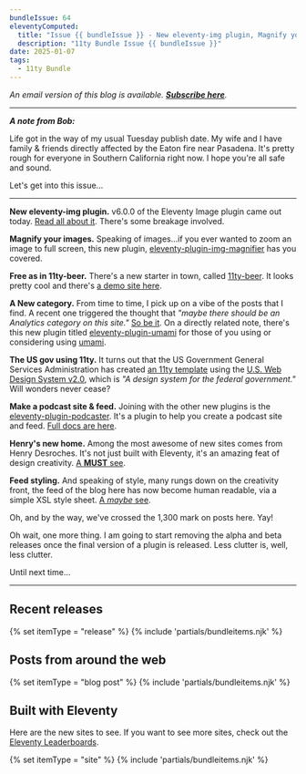 ```yaml
---
bundleIssue: 64
eleventyComputed:
  title: "Issue {{ bundleIssue }} - New eleventy-img plugin, Magnify your images, Free as in 11ty-beer, A new category, The US gov using 11ty, Make a podcast site & feed, Henry's new home, Feed styling...And 3 releases, 15 posts and 22 sites to see"
  description: "11ty Bundle Issue {{ bundleIssue }}"
date: 2025-01-07
tags:
  - 11ty Bundle
---
```


_An email version of this blog is available. **[Subscribe here](#newsletter-subscribe)**._

---

**_A note from Bob:_**

Life got in the way of my usual Tuesday publish date. My wife and I have family & friends directly affected by the Eaton fire near Pasadena. It's pretty rough for everyone in Southern California right now. I hope you're all safe and sound.

Let's get into this issue...

---

**New eleventy-img plugin.** v6.0.0 of the Eleventy Image plugin came out today. [Read all about it](https://github.com/11ty/eleventy-img/releases/tag/v6.0.0). There's some breakage involved.

**Magnify your images.** Speaking of images...if you ever wanted to zoom an image to full screen, this new plugin, [eleventy-plugin-img-magnifier](https://github.com/teotimepacreau/eleventy-plugin-img-magnifier#eleventy-plugin-img-magnifier--zoom-image-to-fullscreen) has you covered.

**Free as in 11ty-beer.** There's a new starter in town, called [11ty-beer](https://github.com/LIGMATV/11ty-beer#11ty-beer). It looks pretty cool and there's [a demo site here](https://11ty-beer.vercel.app/).

**A New category.** From time to time, I pick up on a vibe of the posts that I find. A recent one triggered the thought that _"maybe there should be an Analytics category on this site."_ [So be it](/categories/analytics/). On a directly related note, there's this new plugin titled [eleventy-plugin-umami](https://github.com/Akashic101/eleventy-plugin-umami/#eleventy-plugin-umami) for those of you using or considering using [umami](https://umami.is/).

**The US gov using 11ty.** It turns out that the US Government General Services Administration has created [an 11ty template](https://github.com/GSA/datagov-11ty#11ty-uswds-template) using the [U.S. Web Design System v2.0](https://designsystem.digital.gov/), which is _"A design system for the federal government."_ Will wonders never cease?

**Make a podcast site & feed.** Joining with the other new plugins is the [eleventy-plugin-podcaster](https://github.com/nathan-bottomley/eleventy-plugin-podcaster#eleventy-plugin-podcaster-%EF%B8%8F). It's a plugin to help you create a podcast site and feed. [Full docs are here](https://eleventy-plugin-podcaster.com/).

**Henry's new home.** Among the most awesome of new sites comes from Henry Desroches. It's not just built with Eleventy, it's an amazing feat of design creativity. [A **MUST** see](https://henry.codes/).

**Feed styling.** And speaking of style, many rungs down on the creativity front, the feed of the blog here has now become human readable, via a simple XSL style sheet. [A _maybe_ see](/feed.xml).

Oh, and by the way, we've crossed the 1,300 mark on posts here. Yay!

Oh wait, one more thing. I am going to start removing the alpha and beta releases once the final version of a plugin is released. Less clutter is, well, less clutter.

Until next time...

---

## Recent releases

{% set itemType = "release" %}
{% include 'partials/bundleitems.njk' %}

## Posts from around the web

{% set itemType = "blog post" %}
{% include 'partials/bundleitems.njk' %}

## Built with Eleventy

Here are the new sites to see. If you want to see more sites, check out the [Eleventy Leaderboards](https://www.11ty.dev/speedlify/).

{% set itemType = "site" %}
{% include 'partials/bundleitems.njk' %}
